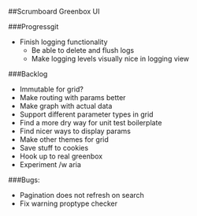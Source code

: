 ##Scrumboard Greenbox UI

###Progressgit
- Finish logging functionality
    * Be able to delete and flush logs
    * Make logging levels visually nice in logging view

###Backlog
- Immutable for grid?
- Make routing with params better
- Make graph with actual data
- Support different parameter types in grid
- Find a more dry way for unit test boilerplate
- Find nicer ways to display params
- Make other themes for grid
- Save stuff to cookies
- Hook up to real greenbox
- Experiment /w aria

###Bugs:
- Pagination does not refresh on search
- Fix warning proptype checker